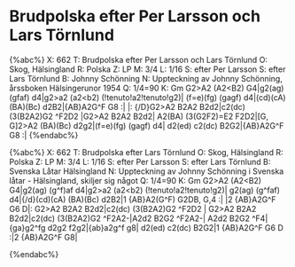# Brudpolska efter Per Larsson och Lars Törnlund

{%abc%}
X: 662
T: Brudpolska efter Per Larsson och Lars Törnlund
O: Skog, Hälsingland
R: Polska
Z: LP
M: 3/4
L: 1/16
S: efter Per Larsson
S: efter Lars Törnlund
B: Johnny Schönning
N: Uppteckning av Johnny Schönning, årssboken Hälsingerunor 1954
Q: 1/4=90
K: Gm
G2>A2 (A2<B2) G4|g2(ag) (gfaf) d4|g2>a2 (a2<b2) (!tenuto!a2!tenuto!g2)|
(f=e)(fg) (gagf) d4|(cd)(cA) (BA)(Bc) d2B2|{AB}A2G^F G8 :|
|: {/D}G2>A2 B2A2 B2d2|c2(dc) (3(B2A2)G2 ^F2D2 |G2>A2 B2A2 B2d2|
A2(BA) (3(G2F2)=E2 F2D2|[G, G]2>A2 (BA)(Bc) d2g2|(f=e)(fg) (gagf) d4|
d2(ed) c2(dc) B2G2|{AB}A2G^F G8 :|
{%endabc%}


{%abc%}
X: 662
T: Brudpolska efter Lars Törnlund
O: Skog, Hälsingland
R: Polska
Z: LP
M: 3/4
L: 1/16
S: efter Per Larsson
S: efter Lars Törnlund
B: Svenska Låtar Hälsingland
N: Uppteckning av Johnny Schönning i Svenska låtar - Hälsingland, skiljer sig något
Q: 1/4=90
K: Gm
G2>A2 (A2<B2) G4|g2(ag) (g^f)af d4|g2>a2 (a2<b2) (!tenuto!a2!tenuto!g2)|
g2(ag) (g^faf) d4|{/d}(cd)(cA) (BA)(Bc) d2B2|1 {AB}A2(G^F) G2DB, G,4 :|
|2 {AB}A2G^F G6 D|: G2>A2 B2A2 B2d2|c2(dc) (3(B2A2)G2 ^F2D2 |
G2>A2 B2A2 B2d2|c2(dc) (3(B2A2)G2 ^F2A2-|A2d2 B2G2 ^F2A2-|
A2d2 B2G2 ^F4|{ga}g2^fg d2g2 f2g2|{ab}a2g^f g8|
d2(ed) c2(dc) B2G2|1 {AB}A2G^F G6 D :|2 {AB}A2G^F G8|

{%endabc%}
